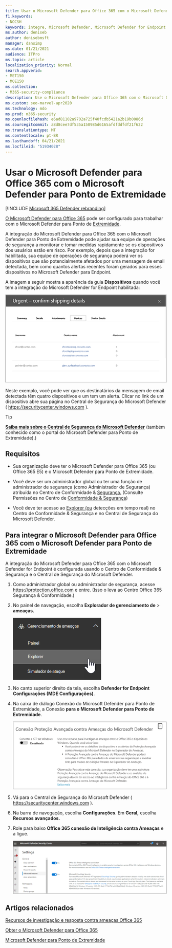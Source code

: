 ```yaml
---
title: Usar o Microsoft Defender para Office 365 com o Microsoft Defender para Ponto de Extremidade
f1.keywords:
- NOCSH
keywords: integre, Microsoft Defender, Microsoft Defender for Endpoint
ms.author: deniseb
author: denisebmsft
manager: dansimp
ms.date: 01/21/2021
audience: ITPro
ms.topic: article
localization_priority: Normal
search.appverid:
- MET150
- MOE150
ms.collection:
- M365-security-compliance
description: Use o Microsoft Defender para Office 365 com o Microsoft Defender para Endpoint para obter informações mais detalhadas sobre ameaças contra seus dispositivos e conteúdo de email.
ms.custom: seo-marvel-apr2020
ms.technology: mdo
ms.prod: m365-security
ms.openlocfilehash: e6ad81102a9702a725f40fcdb5421a2b19b0086d
ms.sourcegitcommit: a8d8cee7df535a150985d6165afdfddfdf21f622
ms.translationtype: MT
ms.contentlocale: pt-BR
ms.lasthandoff: 04/21/2021
ms.locfileid: "51934028"
---
```

# <a name="use-microsoft-defender-for-office-365-together-with-microsoft-defender-for-endpoint"></a>Usar o Microsoft Defender para Office 365 com o Microsoft Defender para Ponto de Extremidade

[!INCLUDE [Microsoft 365 Defender rebranding](../includes/microsoft-defender-for-office.md)]


[O Microsoft Defender para Office 365](defender-for-office-365.md) pode ser configurado para trabalhar com o Microsoft Defender para Ponto de [Extremidade](/windows/security/threat-protection).

A integração do Microsoft Defender para Office 365 com o Microsoft Defender para Ponto de Extremidade pode ajudar sua equipe de operações de segurança a monitorar e tomar medidas rapidamente se os dispositivos dos usuários estão em risco. Por exemplo, depois que a integração for habilitada, sua equipe de operações de segurança poderá ver os dispositivos que são potencialmente afetados por uma mensagem de email detectada, bem como quantos alertas recentes foram gerados para esses dispositivos no Microsoft Defender para Endpoint.

A imagem a seguir mostra a aparência da guia **Dispositivos** quando você tem a integração do Microsoft Defender for Endpoint habilitada:

![Quando o Microsoft Defender for Endpoint está habilitado, você pode ver uma lista de dispositivos com alertas.](../../media/fec928ea-8f0c-44d7-80b9-a2e0a8cd4e89.PNG)

Neste exemplo, você pode ver que os destinatários da mensagem de email detectada têm quatro dispositivos e um tem um alerta. Clicar no link de um dispositivo abre sua página no Central de Segurança do Microsoft Defender ( <https://securitycenter.windows.com> ).

> [!TIP]
> **[Saiba mais sobre o Central de Segurança do Microsoft Defender](/windows/security/threat-protection/microsoft-defender-atp/use)** (também conhecido como o portal do Microsoft Defender para Ponto de Extremidade).)

## <a name="requirements"></a>Requisitos

- Sua organização deve ter o Microsoft Defender para Office 365 (ou Office 365 E5) e o Microsoft Defender para Ponto de Extremidade.

- Você deve ser um administrador global ou ter uma função de administrador de segurança (como Administrador de Segurança) atribuída no Centro de Conformidade & [Segurança.](https://protection.office.com) (Consulte Permissões no Centro de [Conformidade & Segurança](permissions-in-the-security-and-compliance-center.md))

- Você deve ter acesso ao [Explorer (ou](threat-explorer.md) detecções em tempo real) no Centro de Conformidade & Segurança e no Central de Segurança do Microsoft Defender.

## <a name="to-integrate-microsoft-defender-for-office-365-with-microsoft-defender-for-endpoint"></a>Para integrar o Microsoft Defender para Office 365 com o Microsoft Defender para Ponto de Extremidade

A integração do Microsoft Defender para Office 365 com o Microsoft Defender for Endpoint é configurada usando o Centro de Conformidade & Segurança e o Central de Segurança do Microsoft Defender.

1. Como administrador global ou administrador de segurança, acesse <https://protection.office.com> e entre. (Isso o leva ao Centro Office 365 Segurança & Conformidade.)

2. No painel de navegação, escolha **Explorador de gerenciamento de** \> **ameaças.**

   ![Menu Explorer in Threat Management](../../media/ThreatMgmt-Explorer-nav.png)

3. No canto superior direito da tela, escolha **Defender for Endpoint Configurações (MDE Configurações)**.

4. Na caixa de diálogo Conexão do Microsoft Defender para Ponto de Extremidade, a Conexão **para o Microsoft Defender para Ponto de Extremidade**.

   ![Conexão do Microsoft Defender para Ponto de Extremidade](../../media/Explorer-WDATPConnection-dialog.png)

5. Vá para o Central de Segurança do Microsoft Defender ( <https://securitycenter.windows.com> ).

6. Na barra de navegação, escolha **Configurações**. Em **Geral,** escolha **Recursos avançados.**

7. Role para baixo **Office 365 conexão de Inteligência contra Ameaças** e a ligue.

   ![Office 365 de inteligência contra ameaças](../../media/mdatp-oatptoggle.png)

## <a name="related-articles"></a>Artigos relacionados

[Recursos de investigação e resposta contra ameaças Office 365](office-365-ti.md)

[Obter o Microsoft Defender para Office 365](defender-for-office-365.md)

[Microsoft Defender para Ponto de Extremidade](/windows/security/threat-protection)